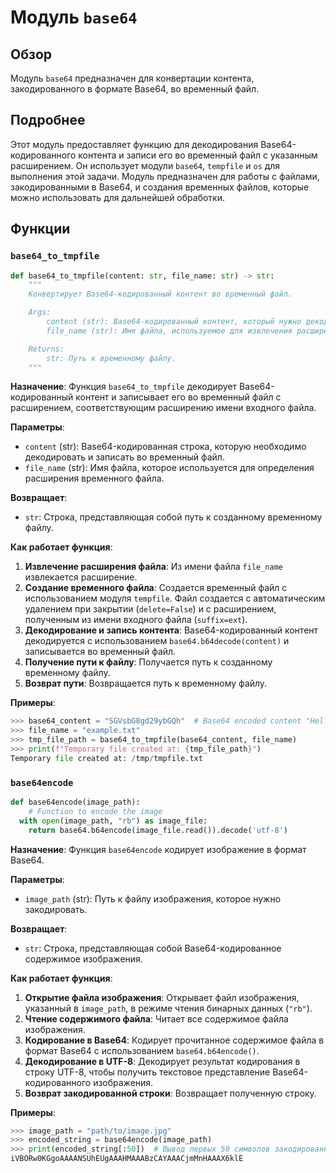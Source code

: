 # Модуль `base64`

## Обзор

Модуль `base64` предназначен для конвертации контента, закодированного в формате Base64, во временный файл.

## Подробнее

Этот модуль предоставляет функцию для декодирования Base64-кодированного контента и записи его во временный файл с указанным расширением. Он использует модули `base64`, `tempfile` и `os` для выполнения этой задачи. Модуль предназначен для работы с файлами, закодированными в Base64, и создания временных файлов, которые можно использовать для дальнейшей обработки.

## Функции

### `base64_to_tmpfile`

```python
def base64_to_tmpfile(content: str, file_name: str) -> str:
    """
    Конвертирует Base64-кодированный контент во временный файл.

    Args:
        content (str): Base64-кодированный контент, который нужно декодировать и записать в файл.
        file_name (str): Имя файла, используемое для извлечения расширения файла для временного файла.

    Returns:
        str: Путь к временному файлу.
    """
```

**Назначение**: Функция `base64_to_tmpfile` декодирует Base64-кодированный контент и записывает его во временный файл с расширением, соответствующим расширению имени входного файла.

**Параметры**:
- `content` (str): Base64-кодированная строка, которую необходимо декодировать и записать во временный файл.
- `file_name` (str): Имя файла, которое используется для определения расширения временного файла.

**Возвращает**:
- `str`: Строка, представляющая собой путь к созданному временному файлу.

**Как работает функция**:

1. **Извлечение расширения файла**: Из имени файла `file_name` извлекается расширение.
2. **Создание временного файла**: Создается временный файл с использованием модуля `tempfile`. Файл создается с автоматическим удалением при закрытии (`delete=False`) и с расширением, полученным из имени входного файла (`suffix=ext`).
3. **Декодирование и запись контента**: Base64-кодированный контент декодируется с использованием `base64.b64decode(content)` и записывается во временный файл.
4. **Получение пути к файлу**: Получается путь к созданному временному файлу.
5. **Возврат пути**: Возвращается путь к временному файлу.

**Примеры**:

```python
>>> base64_content = "SGVsbG8gd29ybGQh"  # Base64 encoded content "Hello world!"
>>> file_name = "example.txt"
>>> tmp_file_path = base64_to_tmpfile(base64_content, file_name)
>>> print(f"Temporary file created at: {tmp_file_path}")
Temporary file created at: /tmp/tmpfile.txt
```

### `base64encode`

```python
def base64encode(image_path):
    # Function to encode the image
  with open(image_path, "rb") as image_file:
    return base64.b64encode(image_file.read()).decode('utf-8')
```

**Назначение**: Функция `base64encode` кодирует изображение в формат Base64.

**Параметры**:
- `image_path` (str): Путь к файлу изображения, которое нужно закодировать.

**Возвращает**:
- `str`: Строка, представляющая собой Base64-кодированное содержимое изображения.

**Как работает функция**:

1. **Открытие файла изображения**: Открывает файл изображения, указанный в `image_path`, в режиме чтения бинарных данных (`"rb"`).
2. **Чтение содержимого файла**: Читает все содержимое файла изображения.
3. **Кодирование в Base64**: Кодирует прочитанное содержимое файла в формат Base64 с использованием `base64.b64encode()`.
4. **Декодирование в UTF-8**: Декодирует результат кодирования в строку UTF-8, чтобы получить текстовое представление Base64-кодированного изображения.
5. **Возврат закодированной строки**: Возвращает полученную строку.

**Примеры**:

```python
>>> image_path = "path/to/image.jpg"
>>> encoded_string = base64encode(image_path)
>>> print(encoded_string[:50])  # Вывод первых 50 символов закодированной строки
iVBORw0KGgoAAAANSUhEUgAAAHMAAABzCAYAAACjmMnHAAAX6klE